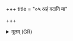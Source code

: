 +++
title = "०५ अहं वदानि मा"

+++
<details><summary>मूलम् (GR)</summary>

अहं वदानि मा त्वं  
सभायां घ त्वं वद ।  
ममेद् असस् त्वं केवलो  
नान्यासां कीर्तयाश् चन ॥
</details>